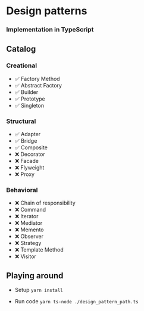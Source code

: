 # Design patterns
### Implementation in TypeScript

## Catalog

### Creational
- ✅ Factory Method
- ✅ Abstract Factory
- ✅ Builder
- ✅ Prototype
- ✅ Singleton

### Structural
- ✅ Adapter
- ✅ Bridge
- ✅ Composite
- ❌ Decorator
- ❌ Facade
- ❌ Flyweight
- ❌ Proxy

### Behavioral
- ❌ Chain of responsibility
- ❌ Command
- ❌ Iterator
- ❌ Mediator
- ❌ Memento
- ❌ Observer
- ❌ Strategy
- ❌ Template Method
- ❌ Visitor

## Playing around

- Setup
`yarn install`

- Run code
`yarn ts-node ./design_pattern_path.ts`

